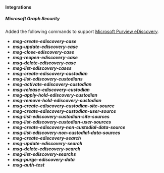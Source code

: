 
#### Integrations

##### Microsoft Graph Security

Added the following commands to support [Microsoft Purview eDiscovery](https://learn.microsoft.com/en-us/microsoft-365/compliance/ediscovery?view=o365-worldwide).
- ***msg-create-ediscovery-case***
- ***msg-update-ediscovery-case***
- ***msg-close-ediscovery-case***
- ***msg-reopen-ediscovery-case***
- ***msg-delete-ediscovery-case***
- ***msg-list-ediscovery-cases***
- ***msg-create-ediscovery-custodian***
- ***msg-list-ediscovery-custodians***
- ***msg-activate-ediscovery-custodian***
- ***msg-release-ediscovery-custodian***
- ***msg-apply-hold-ediscovery-custodian***
- ***msg-remove-hold-ediscovery-custodian***
- ***msg-create-ediscovery-custodian-site-source***
- ***msg-create-ediscovery-custodian-user-source***
- ***msg-list-ediscovery-custodian-site-sources***
- ***msg-list-ediscovery-custodian-user-sources***
- ***msg-create-ediscovery-non-custodial-data-source***
- ***msg-list-ediscovery-non-custodial-data-sources***
- ***msg-create-ediscovery-search***
- ***msg-update-ediscovery-search***
- ***msg-delete-ediscovery-search***
- ***msg-list-ediscovery-searchs***
- ***msg-purge-ediscovery-data***
- ***msg-auth-test***